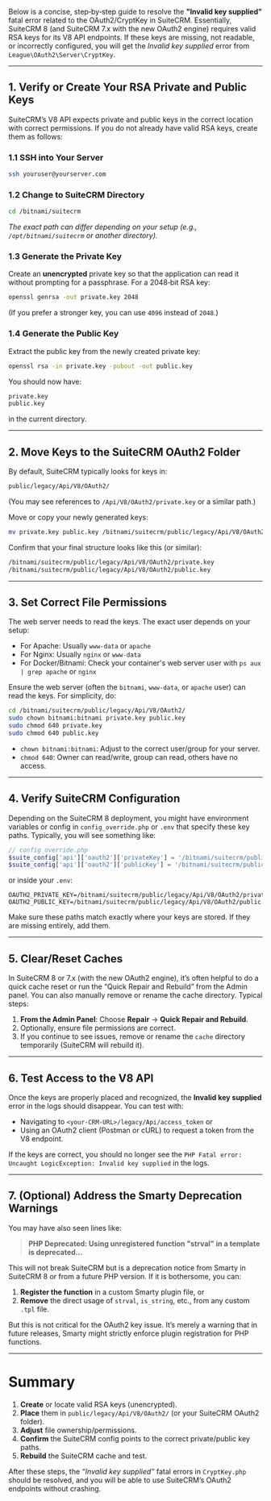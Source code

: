 Below is a concise, step‑by‑step guide to resolve the **"Invalid key supplied"** fatal error related to the OAuth2/CryptKey in SuiteCRM. Essentially, SuiteCRM 8 (and SuiteCRM 7.x with the new OAuth2 engine) requires valid RSA keys for its V8 API endpoints. If these keys are missing, not readable, or incorrectly configured, you will get the *Invalid key supplied* error from `League\OAuth2\Server\CryptKey`.

* * *

## 1. Verify or Create Your RSA Private and Public Keys

SuiteCRM’s V8 API expects private and public keys in the correct location with correct permissions. If you do not already have valid RSA keys, create them as follows:

### 1.1 SSH into Your Server

```bash
ssh youruser@yourserver.com
```

### 1.2 Change to SuiteCRM Directory

```bash
cd /bitnami/suitecrm
```

*The exact path can differ depending on your setup (e.g., `/opt/bitnami/suitecrm` or another directory).*

### 1.3 Generate the Private Key

Create an **unencrypted** private key so that the application can read it without prompting for a passphrase. For a 2048‑bit RSA key:

```bash
openssl genrsa -out private.key 2048
```

(If you prefer a stronger key, you can use `4096` instead of `2048`.)

### 1.4 Generate the Public Key

Extract the public key from the newly created private key:

```bash
openssl rsa -in private.key -pubout -out public.key
```

You should now have:

```bash
private.key
public.key
```

in the current directory.

* * *

## 2. Move Keys to the SuiteCRM OAuth2 Folder

By default, SuiteCRM typically looks for keys in:

```bash
public/legacy/Api/V8/OAuth2/
```

(You may see references to `/Api/V8/OAuth2/private.key` or a similar path.)

Move or copy your newly generated keys:

```bash
mv private.key public.key /bitnami/suitecrm/public/legacy/Api/V8/OAuth2/
```

Confirm that your final structure looks like this (or similar):

```bash
/bitnami/suitecrm/public/legacy/Api/V8/OAuth2/private.key
/bitnami/suitecrm/public/legacy/Api/V8/OAuth2/public.key
```

* * *

## 3. Set Correct File Permissions

The web server needs to read the keys. The exact user depends on your setup:
- For Apache: Usually `www-data` or `apache`
- For Nginx: Usually `nginx` or `www-data`
- For Docker/Bitnami: Check your container's web server user with `ps aux | grep apache` or `nginx`

Ensure the web server (often the `bitnami`, `www-data`, or `apache` user) can read the keys. For simplicity, do:

```bash
cd /bitnami/suitecrm/public/legacy/Api/V8/OAuth2/
sudo chown bitnami:bitnami private.key public.key
sudo chmod 640 private.key
sudo chmod 640 public.key
```

- `chown bitnami:bitnami`: Adjust to the correct user/group for your server.
- `chmod 640`: Owner can read/write, group can read, others have no access.

* * *

## 4. Verify SuiteCRM Configuration

Depending on the SuiteCRM 8 deployment, you might have environment variables or config in `config_override.php` or `.env` that specify these key paths. Typically, you will see something like:

```php
// config_override.php
$suite_config['api']['oauth2']['privateKey'] = '/bitnami/suitecrm/public/legacy/Api/V8/OAuth2/private.key';
$suite_config['api']['oauth2']['publicKey'] = '/bitnami/suitecrm/public/legacy/Api/V8/OAuth2/public.key';
```

or inside your `.env`:

```env
OAUTH2_PRIVATE_KEY=/bitnami/suitecrm/public/legacy/Api/V8/OAuth2/private.key
OAUTH2_PUBLIC_KEY=/bitnami/suitecrm/public/legacy/Api/V8/OAuth2/public.key
```

Make sure these paths match exactly where your keys are stored. If they are missing entirely, add them.

* * *

## 5. Clear/Reset Caches

In SuiteCRM 8 or 7.x (with the new OAuth2 engine), it’s often helpful to do a quick cache reset or run the “Quick Repair and Rebuild” from the Admin panel. You can also manually remove or rename the cache directory. Typical steps:

1. **From the Admin Panel**: Choose **Repair** → **Quick Repair and Rebuild**.
2. Optionally, ensure file permissions are correct.
3. If you continue to see issues, remove or rename the `cache` directory temporarily (SuiteCRM will rebuild it).

* * *

## 6. Test Access to the V8 API

Once the keys are properly placed and recognized, the **Invalid key supplied** error in the logs should disappear. You can test with:

- Navigating to `<your-CRM-URL>/legacy/Api/access_token` or
- Using an OAuth2 client (Postman or cURL) to request a token from the V8 endpoint.

If the keys are correct, you should no longer see the `PHP Fatal error: Uncaught LogicException: Invalid key supplied` in the logs.

* * *

## 7. (Optional) Address the Smarty Deprecation Warnings

You may have also seen lines like:

> 
> **PHP Deprecated: Using unregistered function "strval" in a template is deprecated…**

This will not break SuiteCRM but is a deprecation notice from Smarty in SuiteCRM 8 or from a future PHP version. If it is bothersome, you can:

1. **Register the function** in a custom Smarty plugin file, or
2. **Remove** the direct usage of `strval`, `is_string`, etc., from any custom `.tpl` file.

But this is not critical for the OAuth2 key issue. It’s merely a warning that in future releases, Smarty might strictly enforce plugin registration for PHP functions.

* * *

# Summary

1. **Create** or locate valid RSA keys (unencrypted).
2. **Place** them in `public/legacy/Api/V8/OAuth2/` (or your SuiteCRM OAuth2 folder).
3. **Adjust** file ownership/permissions.
4. **Confirm** the SuiteCRM config points to the correct private/public key paths.
5. **Rebuild** the SuiteCRM cache and test.

After these steps, the *“Invalid key supplied”* fatal errors in `CryptKey.php` should be resolved, and you will be able to use SuiteCRM’s OAuth2 endpoints without crashing.